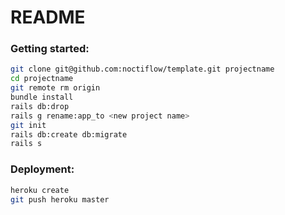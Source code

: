# README

### Getting started:

```bash
git clone git@github.com:noctiflow/template.git projectname
cd projectname
git remote rm origin
bundle install
rails db:drop
rails g rename:app_to <new project name>
git init
rails db:create db:migrate
rails s

```

### Deployment:

```bash
heroku create
git push heroku master
```
